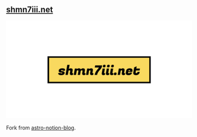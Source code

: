 ## [shmn7iii.net](https://www.shmn7iii.net)

![OGP](/public/default-og-image.png)

Fork from [astro-notion-blog](https://github.com/otoyo/astro-notion-blog).
